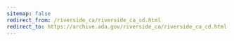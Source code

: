 ```yaml
---
sitemap: false 
redirect_from: /riverside_ca/riverside_ca_cd.html 
redirect_to: https://archive.ada.gov/riverside_ca/riverside_ca_cd.html 
---
```

